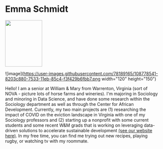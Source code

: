 # Emma Schmidt

<img src="https://user-images.githubusercontent.com/78189165/108778541-8203c880-7533-11eb-85c4-f3f429b6fbb7.png" width="120" height="150">

![image](https://user-images.githubusercontent.com/78189165/108778541-8203c880-7533-11eb-85c4-f3f429b6fbb7.png width="120" height="150")

Hello! I am a senior at William & Mary from Warrenton, Virginia (sort of NOVA - picture lots of horse farms and wineries). I'm majoring in Sociology and minoring in Data Science, and have done some research within the Sociology department as well as through the Center for African Development. Currently, my two main projects are (1) researching the impact of COVID on the eviction landscape in Virginia with one of my Sociology professors and (2) starting up a nonprofit with some current students and some recent W&M grads that is working on leveraging data-driven solutions to accelerate sustainable development [(see our website here)](https://dssdglobal.org). In my free time, you can find me trying out new recipes, playing rugby, or watching tv with my roommate. 
